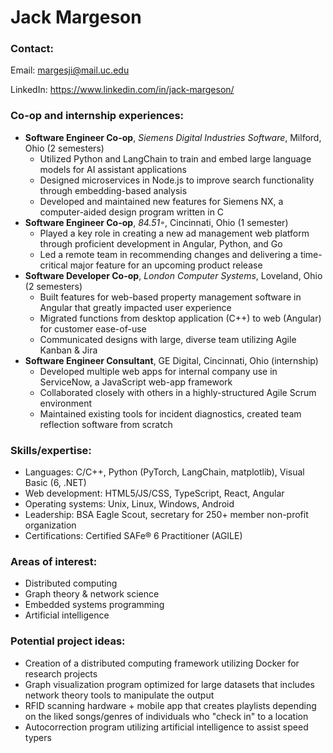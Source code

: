 # Jack Margeson 

### Contact:

Email: margesji@mail.uc.edu

LinkedIn: https://www.linkedin.com/in/jack-margeson/

### Co-op and internship experiences:
- **Software Engineer Co-op**, *Siemens Digital Industries Software*, Milford, Ohio (2 semesters)
	- Utilized Python and LangChain to train and embed large language models for AI assistant applications
	- Designed microservices in Node.js to improve search functionality through embedding-based analysis
	- Developed and maintained new features for Siemens NX, a computer-aided design program written in C
- **Software Engineer Co-op**, *84.51◦*, Cincinnati, Ohio (1 semester)
	- Played a key role in creating a new ad management web platform through proficient development in Angular, Python, and Go
	- Led a remote team in recommending changes and delivering a time-critical major feature for an upcoming product release
- **Software Developer Co-op**, *London Computer Systems*, Loveland, Ohio (2 semesters)
	- Built features for web-based property management software in Angular that greatly impacted user experience
	- Migrated functions from desktop application (C++) to web (Angular) for customer ease-of-use
	- Communicated designs with large, diverse team utilizing Agile Kanban & Jira
- **Software Engineer Consultant**, GE Digital, Cincinnati, Ohio (internship)
	- Developed multiple web apps for internal company use in ServiceNow, a JavaScript web-app framework
	- Collaborated closely with others in a highly-structured  Agile Scrum environment
	- Maintained existing tools for incident diagnostics, created team reflection software from scratch
### Skills/expertise:
- Languages: C/C++, Python (PyTorch, LangChain, matplotlib), Visual Basic (6, .NET)
- Web development: HTML5/JS/CSS, TypeScript, React, Angular
- Operating systems: Unix, Linux, Windows, Android
- Leadership: BSA Eagle Scout, secretary for 250+ member non-profit organization
- Certifications: Certified SAFe® 6 Practitioner (AGILE)
### Areas of interest:
- Distributed computing
- Graph theory & network science
- Embedded systems programming 
- Artificial intelligence
### Potential project ideas:
- Creation of a distributed computing framework utilizing Docker for research projects
- Graph visualization program optimized for large datasets that includes network theory tools to manipulate the output
- RFID scanning hardware + mobile app that creates playlists depending on the liked songs/genres of individuals who "check in" to a location
- Autocorrection program utilizing artificial intelligence to assist speed typers